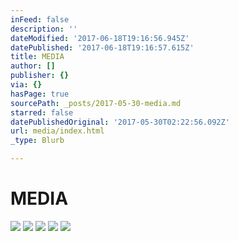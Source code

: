 ```yaml
---
inFeed: false
description: ''
dateModified: '2017-06-18T19:16:56.945Z'
datePublished: '2017-06-18T19:16:57.615Z'
title: MEDIA
author: []
publisher: {}
via: {}
hasPage: true
sourcePath: _posts/2017-05-30-media.md
starred: false
datePublishedOriginal: '2017-05-30T02:22:56.092Z'
url: media/index.html
_type: Blurb

---
```

# MEDIA
![](https://s3-us-west-2.amazonaws.com/the-grid-img/p/18976666fe65b61eebe9d2c7764c8ca36cf5cff1.jpg)
![](https://the-grid-user-content.s3-us-west-2.amazonaws.com/1b1361b7-5f84-4c9c-a131-46e53616b193.jpg)
![](https://the-grid-user-content.s3-us-west-2.amazonaws.com/b622a1df-7b3f-43ee-a854-4f03229e3ad7.jpg)
![](https://the-grid-user-content.s3-us-west-2.amazonaws.com/6f2a046e-2f39-4965-9b18-618b8648b02d.jpg)
![](https://the-grid-user-content.s3-us-west-2.amazonaws.com/099d8e9e-de2e-41c9-b0d3-184c51e8892f.jpg)